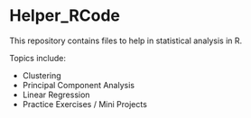 # Helper_RCode

This repository contains files to help in statistical analysis in R.

Topics include:
- Clustering
- Principal Component Analysis
- Linear Regression
- Practice Exercises / Mini Projects
